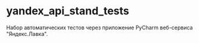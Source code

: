 # yandex_api_stand_tests
Набор автоматических тестов через приложение PyCharm веб-сервиса "Яндекс.Лавка".

